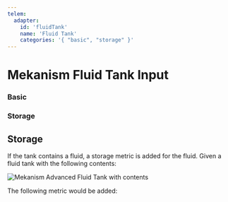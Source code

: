 ```yaml
---
telem:
  adapter:
    id: 'fluidTank'
    name: 'Fluid Tank'
    categories: '{ "basic", "storage" }'
---
```


<script setup>
  import { data as metrics } from './common/metrics.data.ts'
</script>

# Mekanism Fluid Tank Input <RepoLink path="lib/input/mekanism/FluidTankInputAdapter.lua" />

<!--@include: ./common/preamble.md -->

### Basic

<MetricTable
  prefix="mekfluidtank:"
  :metrics="[
    { name: 'filled_percentage',  value: '0.0 - 1.0'              },
    { name: 'input_item_count',   value: '0 - inf', unit: 'item'  },
    { name: 'output_item_count',  value: '0 - inf', unit: 'item'  }
  ]"
/>

### Storage

<MetricTable
  prefix="mekfluidtank:"
  :metrics="[
    { name: 'stored', value: '0.0 - inf',   unit: 'B' },
    { name: 'capacity', value: '0.0 - inf', unit: 'B' },
    { name: 'needed', value: '0.0 - inf',   unit: 'B' }
  ]"
/>

## Storage
If the tank contains a fluid, a storage metric is added for the fluid. Given a fluid tank with the following contents:

![Mekanism Advanced Fluid Tank with contents](/assets/mekanism-fluid-tank.webp)

The following metric would be added:

<MetricTable
  prefix="storage:"
  :metrics="[
    { name: 'mekanism:oxygen', value: '52', unit: 'B' }
  ]"
/>